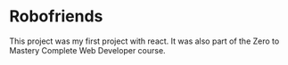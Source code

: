 # Robofriends

This project was my first project with react.  It was also part of the Zero to Mastery Complete Web Developer course.
